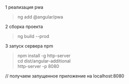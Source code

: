 1 реализация pwa
 > ng add @angular/pwa 
  
2 сборка проекта
> ng build --prod

3 запуск сервера npm 
> npm install -g http-server   
> cd dist/angular-additional   
> http-server -p 8080   

// получаем запущенное приложение на localhost:8080
